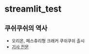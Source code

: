 # streamlit_test
## 쿠쉬쿠쉬의 역사
* 오리온, 페스츄리형 크래커 쿠쉬쿠쉬 출시
* [기사 전문](https://m.blog.naver.com/hanee218/221082049220)